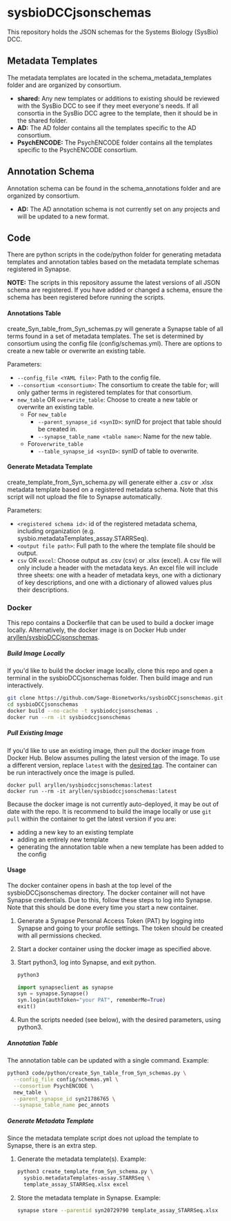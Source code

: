 # sysbioDCCjsonschemas
This repository holds the JSON schemas for the Systems Biology (SysBio) DCC.

## Metadata Templates

The metadata templates are located in the schema_metadata_templates folder and are organized by consortium.

- **shared:** Any new templates or additions to existing should be reviewed with the SysBio DCC to see if they meet everyone's needs. If all consortia in the SysBio DCC agree to the template, then it should be in the shared folder.
- **AD:** The AD folder contains all the templates specific to the AD consortium.
- **PsychENCODE:** The PsychENCODE folder contains all the templates specific to the PsychENCODE consortium.

## Annotation Schema

Annotation schema can be found in the schema_annotations folder and are organized by consortium.

- **AD:** The AD annotation schema is not currently set on any projects and will be updated to a new format.

## Code

There are python scripts in the code/python folder for generating metadata templates and annotation tables based on the metadata template schemas registered in Synapse.

**NOTE:** The scripts in this repository assume the latest versions of all JSON schema are registered. If you have added or changed a schema, ensure the schema has been registered before running the scripts.

#### Annotations Table

create_Syn_table_from_Syn_schemas.py will generate a Synapse table of all terms found in a set of metadata templates. The set is determined by consortium using the config file (config/schemas.yml). There are options to create a new table or overwrite an existing table.

Parameters:

- `--config_file <YAML file>`: Path to the config file.
- `--consortium <consortium>`: The consortium to create the table for; will only gather terms in registered templates for that consortium.
- `new_table`  OR `overwrite_table`: Choose to create a new table or overwrite an existing table.
  - For `new_table`
    - `--parent_synapse_id <synID>`: synID for project that table should be created in.
    - `--synapse_table_name <table name>`: Name for the new table.
  - For`overwrite_table`
    - `--table_synapse_id <synID>`: synID of table to overwrite.

#### Generate Metadata Template

create_template_from_Syn_schema.py will generate either a .csv or .xlsx metadata template based on a registered metadata schema. Note that this script will not upload the file to Synapse automatically.

Parameters:

- `<registered schema id>`: id of the registered metadata schema, including organization (e.g. sysbio.metadataTemplates_assay.STARRSeq).
- `<output file path>`: Full path to the where the template file should be output.
- `csv`  OR `excel`: Choose output as .csv (csv) or .xlsx (excel). A csv file will only include a header with the metadata keys. An excel file will include three sheets: one with a header of metadata keys, one with a dictionary of key descriptions, and one with a dictionary of allowed values plus their descriptions.

### Docker

This repo contains a Dockerfile that can be used to build a docker image locally. Alternatively, the docker image is on Docker Hub under [aryllen/sysbioDCCjsonschemas](https://hub.docker.com/repository/docker/aryllen/sysbiodccjsonschemas).

##### Build Image Locally

If you'd like to build the docker image locally, clone this repo and open a terminal in the sysbioDCCjsonschemas folder. Then build image and run interactively.

```bash
git clone https://github.com/Sage-Bionetworks/sysbioDCCjsonschemas.git
cd sysbioDCCjsonschemas
docker build --no-cache -t sysbiodccjsonschemas .
docker run --rm -it sysbiodccjsonschemas
```

##### Pull Existing Image

If you'd like to use an existing image, then pull the docker image from Docker Hub. Below assumes pulling the latest version of the image. To use a different version, replace `latest` with the [desired tag](https://hub.docker.com/repository/docker/aryllen/sysbiodccjsonschemas/tags?page=1&ordering=last_updated). The container can be run interactively once the image is pulled.

```
docker pull aryllen/sysbiodccjsonschemas:latest
docker run --rm -it aryllen/sysbiodccjsonschemas:latest
```
Because the docker image is not currently auto-deployed, it may be out of date with the repo. It is recommend to build the image locally or use `git pull` within the container to get the latest version if you are: 

- adding a new key to an existing template
- adding an entirely new template
- generating the annotation table when a new template has been added to the config

#### Usage

The docker container opens in bash at the top level of the sysbioDCCjsonschemas directory. The docker container will not have Synapse credentials. Due to this, follow these steps to log into Synapse. Note that this should be done every time you start a new container.

1. Generate a Synapse Personal Access Token (PAT) by logging into Synapse and going to your profile settings. The token should be created with all permissions checked.

2. Start a docker container using the docker image as specified above.

3. Start python3, log into Synapse, and exit python.

   ```bash
   python3
   ```

   ```python
   import synapseclient as synapse
   syn = synapse.Synapse()
   syn.login(authToken="your PAT", rememberMe=True)
   exit()
   ```

4. Run the scripts needed (see below), with the desired parameters, using python3.

##### Annotation Table

The annotation table can be updated with a single command. Example:

```bash
python3 code/python/create_Syn_table_from_Syn_schemas.py \
  --config_file config/schemas.yml \
  --consortium PsychENCODE \
  new_table \
  --parent_synapse_id syn21786765 \
  --synapse_table_name pec_annots
```

##### Generate Metadata Template

Since the metadata template script does not upload the template to Synapse, there is an extra step.

1. Generate the metadata template(s). Example:

   ```bash
   python3 create_template_from_Syn_schema.py \
     sysbio.metadataTemplates-assay.STARRSeq \
     template_assay_STARRSeq.xlsx excel
   ```

2. Store the metadata template in Synapse. Example:

   ```bash
   synapse store --parentid syn20729790 template_assay_STARRSeq.xlsx
   ```
